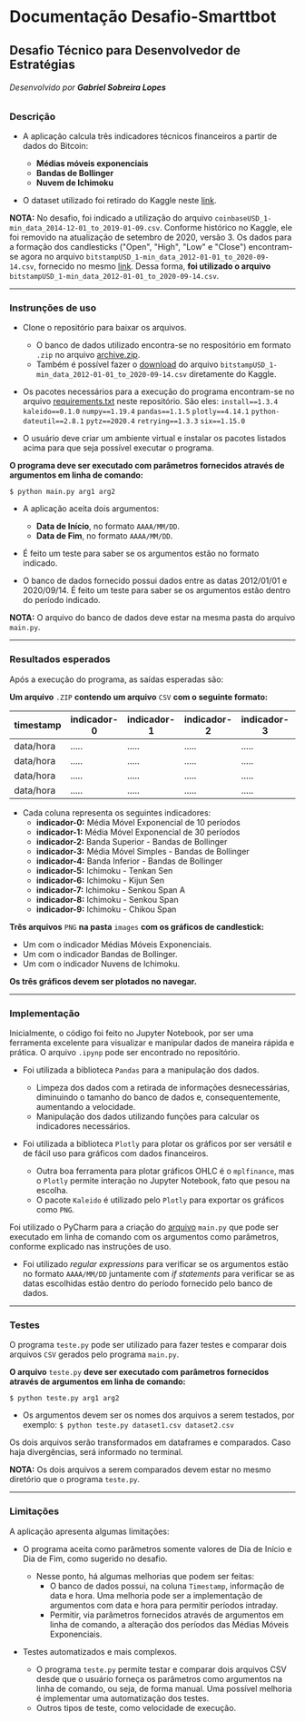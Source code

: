 # **Documentação Desafio-Smarttbot**

## Desafio Técnico para Desenvolvedor de Estratégias
###### Desenvolvido por **Gabriel Sobreira Lopes**

### Descrição

* A aplicação calcula três indicadores técnicos financeiros a partir de dados do Bitcoin:
  * **Médias móveis exponenciais**
  * **Bandas de Bollinger**
  * **Nuvem de Ichimoku**

* O dataset utilizado foi retirado do Kaggle neste [link](https://www.kaggle.com/mczielinski/bitcoin-historical-data/data#coinbaseUSD_1-min_data_2014-12-01_to_2019-01-09.csv).

**NOTA:** No desafio, foi indicado a utilização do arquivo `coinbaseUSD_1-min_data_2014-12-01_to_2019-01-09.csv`. Conforme histórico no Kaggle, ele foi removido na atualização de setembro de 2020, versão 3. Os dados para a formação dos candlesticks ("Open", "High", "Low" e "Close") encontram-se agora no arquivo `bitstampUSD_1-min_data_2012-01-01_to_2020-09-14.csv`, fornecido no mesmo [link](https://www.kaggle.com/mczielinski/bitcoin-historical-data/data#coinbaseUSD_1-min_data_2014-12-01_to_2019-01-09.csv). Dessa forma, **foi utilizado o arquivo** `bitstampUSD_1-min_data_2012-01-01_to_2020-09-14.csv`.

***

### Instrunções de uso

* Clone o repositório para baixar os arquivos.
  * O banco de dados utilizado encontra-se no respositório em formato `.zip` no arquivo [archive.zip](https://github.com/Gabrielsldev/Desafio-Smarttbot/blob/main/archive.zip).
  * Também é possível fazer o [download](https://www.kaggle.com/mczielinski/bitcoin-historical-data/data#coinbaseUSD_1-min_data_2014-12-01_to_2019-01-09.csv) do arquivo `bitstampUSD_1-min_data_2012-01-01_to_2020-09-14.csv` diretamente do Kaggle.

* Os pacotes necessários para a execução do programa encontram-se no arquivo [requirements.txt](https://github.com/Gabrielsldev/Desafio-Smarttbot/blob/main/requirements.txt) neste repositório. São eles: 
`install==1.3.4`
`kaleido==0.1.0`
`numpy==1.19.4`
`pandas==1.1.5`
`plotly==4.14.1`
`python-dateutil==2.8.1`
`pytz==2020.4`
`retrying==1.3.3`
`six==1.15.0`

* O usuário deve criar um ambiente virtual e instalar os pacotes listados acima para que seja possível executar o programa.

**O programa deve ser executado com parâmetros fornecidos através de argumentos em linha de comando:**

`$ python main.py arg1 arg2`

* A aplicação aceita dois argumentos:
  * **Data de Início**, no formato `AAAA/MM/DD`.
  * **Data de Fim**, no formato `AAAA/MM/DD`.

* É feito um teste para saber se os argumentos estão no formato indicado.

* O banco de dados fornecido possui dados entre as datas 2012/01/01 e 2020/09/14. É feito um teste para saber se os argumentos estão dentro do período indicado.

**NOTA:** O arquivo do banco de dados deve estar na mesma pasta do arquivo `main.py`.

***

### Resultados esperados

Após a execução do programa, as saídas esperadas são:

**Um arquivo** `.ZIP` **contendo um arquivo** `CSV` **com o seguinte formato:**

|timestamp|indicador-0|indicador-1|indicador-2|indicador-3|indicador-4|indicador-5|indicador-6|indicador-7|indicador-8|indicador-9|
|---------|-----------|-----------|-----------|-----------|-----------|-----------|-----------|-----------|-----------|-----------|
|data/hora|   .....   |   .....   |   .....   |   .....   |   .....   |   .....   |   .....   |   .....   |   .....   |   .....   |
|data/hora|   .....   |   .....   |   .....   |   .....   |   .....   |   .....   |   .....   |   .....   |   .....   |   .....   |
|data/hora|   .....   |   .....   |   .....   |   .....   |   .....   |   .....   |   .....   |   .....   |   .....   |   .....   |
|data/hora|   .....   |   .....   |   .....   |   .....   |   .....   |   .....   |   .....   |   .....   |   .....   |   .....   |

* Cada coluna representa os seguintes indicadores:
  * **indicador-0:** Média Móvel Exponencial de 10 períodos
  * **indicador-1:** Média Móvel Exponencial de 30 períodos
  * **indicador-2:** Banda Superior - Bandas de Bollinger
  * **indicador-3:** Média Móvel Simples - Bandas de Bollinger
  * **indicador-4:** Banda Inferior - Bandas de Bollinger
  * **indicador-5:** Ichimoku - Tenkan Sen
  * **indicador-6:** Ichimoku - Kijun Sen
  * **indicador-7:** Ichimoku - Senkou Span A
  * **indicador-8:** Ichimoku - Senkou Span
  * **indicador-9:** Ichimoku - Chikou Span

**Três arquivos** `PNG` **na pasta** `images` **com os gráficos de candlestick:**
  * Um com o indicador Médias Móveis Exponenciais.
  * Um com o indicador Bandas de Bollinger.
  * Um com o indicador Nuvens de Ichimoku.

**Os três gráficos devem ser plotados no navegar.**

***

### Implementação

Inicialmente, o código foi feito no Jupyter Notebook, por ser uma ferramenta excelente para visualizar e manipular dados de maneira rápida e prática. O arquivo `.ipynp` pode ser encontrado no repositório.

* Foi utilizada a biblioteca `Pandas` para a manipulação dos dados.
  * Limpeza dos dados com a retirada de informações desnecessárias, diminuindo o tamanho do banco de dados e, consequentemente, aumentando a velocidade.
  * Manipulação dos dados utilizando funções para calcular os indicadores necessários.

* Foi utilizada a biblioteca `Plotly` para plotar os gráficos por ser versátil e de fácil uso para gráficos com dados financeiros.
  * Outra boa ferramenta para plotar gráficos OHLC é o `mplfinance`, mas o `Plotly` permite interação no Jupyter Notebook, fato que pesou na escolha.
  * O pacote `Kaleido` é utilizado pelo `Plotly` para exportar os gráficos como `PNG`.

Foi utilizado o PyCharm para a criação do [arquivo](https://github.com/Gabrielsldev/Desafio-Smarttbot/blob/main/main.py) `main.py` que pode ser executado em linha de comando com os argumentos como parâmetros, conforme explicado nas instruções de uso.

* Foi utilizado _regular expressions_ para verificar se os argumentos estão no formato `AAAA/MM/DD` juntamente com _if statements_ para verificar se as datas escolhidas estão dentro do período fornecido pelo banco de dados.


***

### Testes

O programa `teste.py` pode ser utilizado para fazer testes e comparar dois arquivos `CSV` gerados pelo programa `main.py`.

**O arquivo** `teste.py` **deve ser executado com parâmetros fornecidos através de argumentos em linha de comando:**

`$ python teste.py arg1 arg2`

* Os argumentos devem ser os nomes dos arquivos a serem testados, por exemplo: `$ python teste.py dataset1.csv dataset2.csv`

Os dois arquivos serão transformados em dataframes e comparados. Caso haja divergências, será informado no terminal.

**NOTA:** Os dois arquivos a serem comparados devem estar no mesmo diretório que o programa `teste.py`.

***

### Limitações

A aplicação apresenta algumas limitações:

* O programa aceita como parâmetros somente valores de Dia de Início e Dia de Fim, como sugerido no desafio.
  * Nesse ponto, há algumas melhorias que podem ser feitas:
    * O banco de dados possui, na coluna `Timestamp`, informação de data e hora. Uma melhoria pode ser a implementação de argumentos com data e hora para permitir períodos intraday.
    * Permitir, via parâmetros fornecidos através de argumentos em linha de comando, a alteração dos períodos das Médias Móveis Exponenciais.

* Testes automatizados e mais complexos.
  * O programa `teste.py` permite testar e comparar dois arquivos CSV desde que o usuário forneça os parâmetros como argumentos na linha de comando, ou seja, de forma manual. Uma possível melhoria é implementar uma automatização dos testes.
  * Outros tipos de teste, como velocidade de execução.